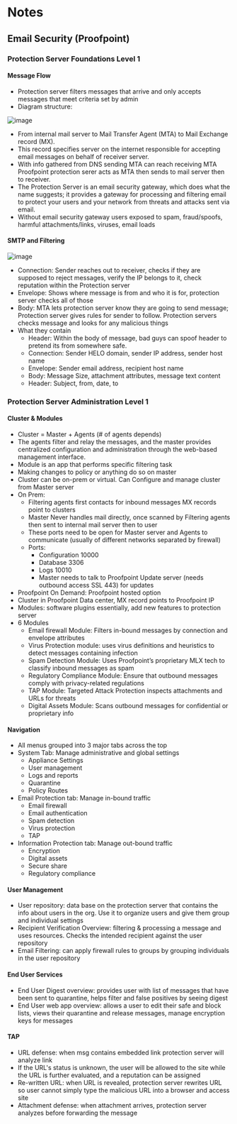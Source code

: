 # Notes
## Email Security (Proofpoint)
### Protection Server Foundations Level 1
#### Message Flow
- Protection server filters messages that arrive and only accepts messages that meet criteria set by admin
- Diagram structure:

![image](https://user-images.githubusercontent.com/95253821/144477472-2fd51fe1-d2e9-449a-b67d-3d7268e60269.png)
- From internal mail server to Mail Transfer Agent (MTA) to Mail Exchange record (MX). 
- This record specifies server on the internet responsible for accepting email messages on behalf of receiver server. 
- With info gathered from DNS sending MTA can reach receiving MTA Proofpoint protection serer acts as MTA then sends to mail server then to receiver. 
- The Protection Server is an email security gateway, which does what the name suggests; it provides a gateway for processing and filtering email to protect your users and your network from threats and attacks sent via email.
- Without email security gateway users exposed to spam, fraud/spoofs, harmful attachments/links, viruses, email loads

#### SMTP and Filtering
 ![image](https://user-images.githubusercontent.com/95253821/144477606-4d5a8bd8-b63c-4397-97ab-8c5a0780bd44.png)
 - Connection: Sender reaches out to receiver, checks if they are supposed to reject messages, verify the IP belongs to it, check reputation within the Protection server 
- Envelope: Shows where message is from and who it is for, protection server checks all of those
- Body: MTA lets protection server know they are going to send message; Protection server gives rules for sender to follow. Protection servers checks message and looks for any malicious things
- What they contain
  - Header: Within the body of message, bad guys can spoof header to pretend its from somewhere safe.
  - Connection: Sender HELO domain, sender IP address, sender host name
  - Envelope: Sender email address, recipient host name
  - Body: Message Size, attachment attributes, message text content
  - Header: Subject, from, date, to 
 
### Protection Server Administration Level 1
#### Cluster & Modules
- Cluster = Master + Agents (# of agents depends)
- The agents filter and relay the messages, and the master provides centralized configuration and administration through the web-based management interface.
- Module is an app that performs specific filtering task
- Making changes to policy or anything do so on master
- Cluster can be on-prem or virtual. Can Configure and manage cluster from Master server
- On Prem:
  - Filtering agents first contacts for inbound messages MX records point to clusters
  - Master Never handles mail directly, once scanned by Filtering agents then sent to internal mail server then to user
  - These ports need to be open for Master server and Agents to communicate (usually of different networks separated by firewall)
  - Ports: 
    - Configuration 10000
  	- Database 3306
  	- Logs 10010
    - Master needs to talk to Proofpoint Update server (needs outbound access SSL 443) for updates
- Proofpoint On Demand: Proofpoint hosted option
 - Cluster in Proofpoint Data center, MX record points to Proofpoint IP
 - Modules: software plugins essentially, add new features to protection server
 - 6 Modules
    - Email firewall Module: Filters in-bound messages by connection and envelope attributes
    - Virus Protection module: uses virus definitions and heuristics to detect messages containing infection
    - Spam Detection Module: Uses Proofpoint’s proprietary MLX tech to classify inbound messages as spam
    - Regulatory Compliance Module: Ensure that outbound messages comply with privacy-related regulations
    - TAP Module: Targeted Attack Protection inspects attachments and URLs for threats
    - Digital Assets Module: Scans outbound messages for confidential or proprietary info
      
#### Navigation
- All menus grouped into 3 major tabs across the top
- System Tab: Manage administrative and global settings
    - Appliance Settings
  	- User management
    - Logs and reports
    - Quarantine
    - Policy Routes
- Email Protection tab: Manage in-bound traffic
    - Email firewall
    - Email authentication
    - Spam detection
    - Virus protection
    - TAP
- Information Protection tab: Manage out-bound traffic
    - Encryption
    - Digital assets
    - Secure share
    - Regulatory compliance
    
#### User Management
- User repository: data base on the protection server that contains the info about users in the org. Use it to organize users and give them group and individual settings
- Recipient Verification Overview: filtering & processing a message and uses resources. Checks the intended recipient against the user repository
- Email Filtering: can apply firewall rules to groups by grouping individuals in the user repository 

#### End User Services
- End User Digest overview: provides user with list of messages that have been sent to quarantine, helps filter and false positives by seeing digest
- End User web app overview: allows a user to edit their safe and block lists, views their quarantine and release messages, manage encryption keys for messages

#### TAP
- URL defense: when msg contains embedded link protection server will analyze link
- If the URL's status is unknown, the user will be allowed to the site while the URL is further evaluated, and a reputation can be assigned
- Re-written URL: when URL is revealed, protection server rewrites URL so user cannot simply type the malicious URL into a browser and access site
- Attachment defense: when attachment arrives, protection server analyzes before forwarding the message
